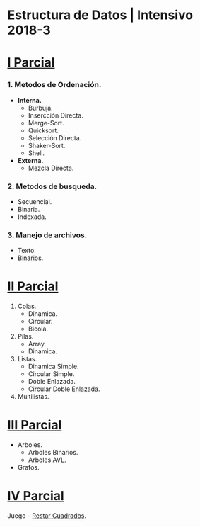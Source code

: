 # Estructura de Datos | Intensivo 2018-3

# [I Parcial](https://github.com/chjesus/Estructura-de-Datos/tree/master/Parcial%20I)
### 1. Metodos de Ordenación. ###
   - **Interna.**
     - Burbuja.
     - Insercción Directa.
     - Merge-Sort.
     - Quicksort.
     - Selección Directa.
     - Shaker-Sort.
     - Shell.
   - **Externa.**
     - Mezcla Directa.
### 2. Metodos de busqueda. ###
   - Secuencial.
   - Binaria.
   - Indexada.
### 3. Manejo de archivos. ###
   - Texto.
   - Binarios.
# [II Parcial](https://github.com/chjesus/Estructura-de-Datos/tree/master/Parcial%20II)
1. Colas.
   - Dinamica.
   - Circular.
   - Bicola.
2. Pilas.
   - Array.
   - Dinamica.
3. Listas.
   - Dinamica Simple.
   - Circular Simple.
   - Doble Enlazada.
   - Circular Doble Enlazada.
4. Multilistas.
# [III Parcial](https://github.com/chjesus/Estructura-de-Datos/tree/master/Parcial%20III)
  - Arboles.
    - Arboles Binarios.
    - Arboles AVL.
  - Grafos.
# [IV Parcial](https://github.com/chjesus/Restar-Cuadrados)
   Juego - [Restar Cuadrados](https://github.com/chjesus/Restar-Cuadrados).

